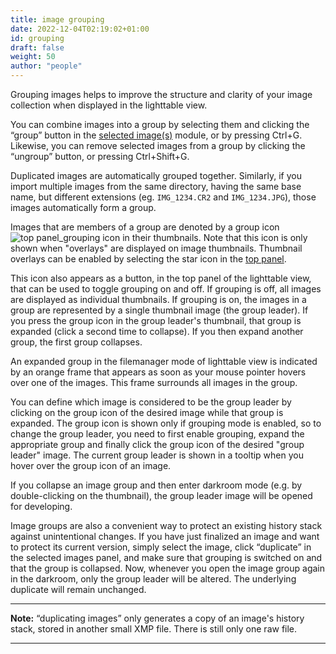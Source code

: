 ```yaml
---
title: image grouping
date: 2022-12-04T02:19:02+01:00
id: grouping
draft: false
weight: 50
author: "people"
---
```


Grouping images helps to improve the structure and clarity of your image collection when displayed in the lighttable view.

You can combine images into a group by selecting them and clicking the “group” button in the [selected image(s)](../../../module-reference/utility-modules/lighttable/selected-image.md) module, or by pressing Ctrl+G. Likewise, you can remove selected images from a group by clicking the “ungroup” button, or pressing Ctrl+Shift+G.

Duplicated images are automatically grouped together. Similarly, if you import multiple images from the same directory, having the same base name, but different extensions (eg. `IMG_1234.CR2` and `IMG_1234.JPG`), those images automatically form a group.

Images that are members of a group are denoted by a group icon ![top panel_grouping icon](./grouping/top-panel_grouping.png#icon) in their thumbnails. Note that this icon is only shown when "overlays" are displayed on image thumbnails. Thumbnail overlays can be enabled by selecting the star icon in the [top panel](../../overview/user-interface/top-panel.md).

This icon also appears as a button, in the top panel of the lighttable view, that can be used to toggle grouping on and off. If grouping is off, all images are displayed as individual thumbnails. If grouping is on, the images in a group are represented by a single thumbnail image (the group leader). If you press the group icon in the group leader's thumbnail, that group is expanded (click a second time to collapse). If you then expand another group, the first group collapses.

An expanded group in the filemanager mode of lighttable view is indicated by an orange frame that appears as soon as your mouse pointer hovers over one of the images. This frame surrounds all images in the group.

You can define which image is considered to be the group leader by clicking on the group icon of the desired image while that group is expanded. The group icon is shown only if grouping mode is enabled, so to change the group leader, you need to first enable grouping, expand the appropriate group and finally click the group icon of the desired "group leader" image. The current group leader is shown in a tooltip when you hover over the group icon of an image.

If you collapse an image group and then enter darkroom mode (e.g. by double-clicking on the thumbnail), the group leader image will be opened for developing.

Image groups are also a convenient way to protect an existing history stack against unintentional changes. If you have just finalized an image and want to protect its current version, simply select the image, click “duplicate” in the selected images panel, and make sure that grouping is switched on and that the group is collapsed. Now, whenever you open the image group again in the darkroom, only the group leader will be altered. The underlying duplicate will remain unchanged.

---

**Note:** “duplicating images” only generates a copy of an image's history stack, stored in another small XMP file. There is still only one raw file.

---
